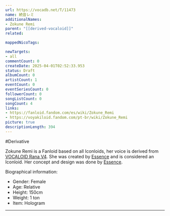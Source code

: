 ```yaml
---
url: https://vocadb.net/T/11473
name: 続音レミ
additionalNames: 
- Zokune Remi
parent: "[[derived-vocaloid]]"
related:

mappedNicoTags:

newTargets:
- all
commentCount: 0
createDate: 2025-04-01T02:52:33.953
status: Draft
albumCount: 0
artistCount: 1
eventCount: 0
eventSeriesCount: 0
followerCount: 0
songListCount: 0
songCount: 4
links: 
- https://fanloid.fandom.com/es/wiki/Zokune_Remi
- https://voyakiloid.fandom.com/pt-br/wiki/Zokune_Remi
picture: true
descriptionLength: 394
---
```


#Derivative

Zokune Remi is a Fanloid based on all Iconloids, her voice is derived from [VOCALOID Rana V4](https://vocadb.net/Ar/176). She was created by [Essence](https://vocadb.net/Ar/93112) and is considered an Iconloid.
Her concept and design was done by [Essence](https://vocadb.net/Ar/93112).

Biographical information:
- Gender: Female
- Age: Relative
- Height: 150cm
- Weight: 1 ton
- Item: Hologram

---

